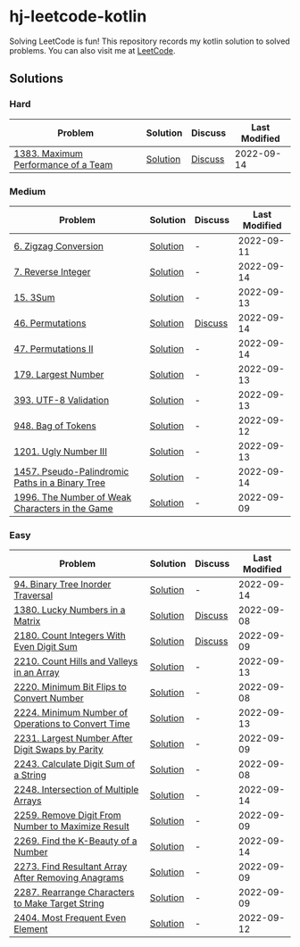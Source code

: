 # hj-leetcode-kotlin

Solving LeetCode is fun! This repository records my kotlin solution to solved problems. You can also visit me
at [LeetCode](https://leetcode.com/hj-core/).

## Solutions

### Hard
| Problem                                                                                             | Solution                                                                   | Discuss                                                                                                                                                 | Last Modified |
|-----------------------------------------------------------------------------------------------------|----------------------------------------------------------------------------|---------------------------------------------------------------------------------------------------------------------------------------------------------|---------------|
| [1383. Maximum Performance of a Team](https://leetcode.com/problems/maximum-performance-of-a-team/) | [Solution](src/main/kotlin/com/hj/leetcode/kotlin/problem1383/Solution.kt) | [Discuss](https://leetcode.com/problems/maximum-performance-of-a-team/discuss/2560866/My-kotlin-solution-with-explanation-time-O(NLogN)-and-space-O(N)) | 2022-09-14    |


### Medium
| Problem                                                                                                                     | Solution                                                                   | Discuss                                                                                                                           | Last Modified |
|-----------------------------------------------------------------------------------------------------------------------------|----------------------------------------------------------------------------|-----------------------------------------------------------------------------------------------------------------------------------|---------------|
| [6. Zigzag Conversion](https://leetcode.com/problems/zigzag-conversion/)                                                    | [Solution](src/main/kotlin/com/hj/leetcode/kotlin/problem6/Solution.kt)    | -                                                                                                                                 | 2022-09-11    |
| [7. Reverse Integer](https://leetcode.com/problems/reverse-integer/)                                                        | [Solution](src/main/kotlin/com/hj/leetcode/kotlin/problem7/Solution.kt)    | -                                                                                                                                 | 2022-09-14    |
| [15. 3Sum](https://leetcode.com/problems/3sum/)                                                                             | [Solution](src/main/kotlin/com/hj/leetcode/kotlin/problem15/Solution.kt)   | -                                                                                                                                 | 2022-09-13    |
| [46. Permutations](https://leetcode.com/problems/permutations/)                                                             | [Solution](src/main/kotlin/com/hj/leetcode/kotlin/problem46/Solution.kt)   | [Discuss](https://leetcode.com/problems/permutations/discuss/2571061/My-kotlin-solution-with-explanation-solved-through-rotation) | 2022-09-14    |
| [47. Permutations II](https://leetcode.com/problems/permutations-ii/)                                                       | [Solution](src/main/kotlin/com/hj/leetcode/kotlin/problem47/Solution.kt)   | -                                                                                                                                 | 2022-09-14    |
| [179. Largest Number](https://leetcode.com/problems/largest-number/)                                                        | [Solution](src/main/kotlin/com/hj/leetcode/kotlin/problem179/Solution.kt)  | -                                                                                                                                 | 2022-09-13    |
| [393. UTF-8 Validation](https://leetcode.com/problems/utf-8-validation/)                                                    | [Solution](src/main/kotlin/com/hj/leetcode/kotlin/problem393/Solution.kt)  | -                                                                                                                                 | 2022-09-13    |
| [948. Bag of Tokens](https://leetcode.com/problems/bag-of-tokens/)                                                          | [Solution](src/main/kotlin/com/hj/leetcode/kotlin/problem948/Solution.kt)  | -                                                                                                                                 | 2022-09-12    |
| [1201. Ugly Number III](https://leetcode.com/problems/ugly-number-iii/)                                                     | [Solution](src/main/kotlin/com/hj/leetcode/kotlin/problem1201/Solution.kt) | -                                                                                                                                 | 2022-09-13    |
| [1457. Pseudo-Palindromic Paths in a Binary Tree](https://leetcode.com/problems/pseudo-palindromic-paths-in-a-binary-tree/) | [Solution](src/main/kotlin/com/hj/leetcode/kotlin/problem1457/Solution.kt) | -                                                                                                                                 | 2022-09-14    |
| [1996. The Number of Weak Characters in the Game](https://leetcode.com/problems/the-number-of-weak-characters-in-the-game/) | [Solution](src/main/kotlin/com/hj/leetcode/kotlin/problem1996/Solution.kt) | -                                                                                                                                 | 2022-09-09    |

### Easy

| Problem                                                                                                                           | Solution                                                                   | Discuss                                                                                                                                                                  | Last Modified |
|-----------------------------------------------------------------------------------------------------------------------------------|----------------------------------------------------------------------------|--------------------------------------------------------------------------------------------------------------------------------------------------------------------------|---------------|
| [94. Binary Tree Inorder Traversal](https://leetcode.com/problems/binary-tree-inorder-traversal)                                  | [Solution](src/main/kotlin/com/hj/leetcode/kotlin/problem94/Solution.kt)   | -                                                                                                                                                                        | 2022-09-14    |
| [1380. Lucky Numbers in a Matrix](https://leetcode.com/problems/lucky-numbers-in-a-matrix/)                                       | [Solution](src/main/kotlin/com/hj/leetcode/kotlin/problem1380/Solution.kt) | [Discuss](https://leetcode.com/problems/lucky-numbers-in-a-matrix/discuss/2483179/my-kotlin-solution-with-explanation-time-omn-and-space-o1)                             | 2022-09-08    |
| [2180. Count Integers With Even Digit Sum](https://leetcode.com/problems/count-integers-with-even-digit-sum/)                     | [Solution](src/main/kotlin/com/hj/leetcode/kotlin/problem2180/Solution.kt) | [Discuss](https://leetcode.com/problems/count-integers-with-even-digit-sum/discuss/2524552/My-kotlin-solution-with-very-easy-explanation-time-O(LogN)-and-space-O(LogN)) | 2022-09-09    |
| [2210. Count Hills and Valleys in an Array](https://leetcode.com/problems/count-hills-and-valleys-in-an-array/)                   | [Solution](src/main/kotlin/com/hj/leetcode/kotlin/problem2210/Solution.kt) | -                                                                                                                                                                        | 2022-09-13    |
| [2220. Minimum Bit Flips to Convert Number](https://leetcode.com/problems/minimum-bit-flips-to-convert-number/)                   | [Solution](src/main/kotlin/com/hj/leetcode/kotlin/problem2220/Solution.kt) | -                                                                                                                                                                        | 2022-09-08    |               
| [2224. Minimum Number of Operations to Convert Time](https://leetcode.com/problems/minimum-number-of-operations-to-convert-time/) | [Solution](src/main/kotlin/com/hj/leetcode/kotlin/problem2224/Solution.kt) | -                                                                                                                                                                        | 2022-09-13    |
| [2231. Largest Number After Digit Swaps by Parity](https://leetcode.com/problems/largest-number-after-digit-swaps-by-parity/)     | [Solution](src/main/kotlin/com/hj/leetcode/kotlin/problem2231/Solution.kt) | -                                                                                                                                                                        | 2022-09-09    |
| [2243. Calculate Digit Sum of a String](https://leetcode.com/problems/calculate-digit-sum-of-a-string/)                           | [Solution](src/main/kotlin/com/hj/leetcode/kotlin/problem2243/Solution.kt) | -                                                                                                                                                                        | 2022-09-08    |
| [2248. Intersection of Multiple Arrays](https://leetcode.com/problems/intersection-of-multiple-arrays/)                           | [Solution](src/main/kotlin/com/hj/leetcode/kotlin/problem2248/Solution.kt) | -                                                                                                                                                                        | 2022-09-14    |
| [2259. Remove Digit From Number to Maximize Result](https://leetcode.com/problems/remove-digit-from-number-to-maximize-result/)   | [Solution](src/main/kotlin/com/hj/leetcode/kotlin/problem2259/Solution.kt) | -                                                                                                                                                                        | 2022-09-09    |
| [2269. Find the K-Beauty of a Number](https://leetcode.com/problems/find-the-k-beauty-of-a-number/)                               | [Solution](src/main/kotlin/com/hj/leetcode/kotlin/problem2269/Solution.kt) | -                                                                                                                                                                        | 2022-09-14    |
| [2273. Find Resultant Array After Removing Anagrams](https://leetcode.com/problems/find-resultant-array-after-removing-anagrams/) | [Solution](src/main/kotlin/com/hj/leetcode/kotlin/problem2273/Solution.kt) | -                                                                                                                                                                        | 2022-09-09    |
| [2287. Rearrange Characters to Make Target String](https://leetcode.com/problems/rearrange-characters-to-make-target-string/)     | [Solution](src/main/kotlin/com/hj/leetcode/kotlin/problem2287/Solution.kt) | -                                                                                                                                                                        | 2022-09-09    |
| [2404. Most Frequent Even Element](https://leetcode.com/problems/most-frequent-even-element/)                                     | [Solution](src/main/kotlin/com/hj/leetcode/kotlin/problem2404/Solution.kt) | -                                                                                                                                                                        | 2022-09-12    |
